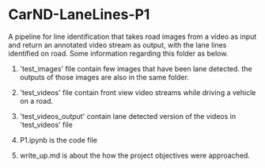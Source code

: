 # CarND-LaneLines-P1

A pipeline for line identification that takes road images from a video as input and return an annotated video stream as output, with the lane lines identified on road. Some information regarding this folder as below.

1) 'test_images' file contain few images that have been lane detected. the outputs of those images are also in the same folder.

2) 'test_videos' file contain front view video streams while driving a vehicle on a road.

3) 'test_videos_output' contain lane detected version of the videos in 'test_videos' file

4) P1.ipynb is the code file

5) write_up.md is about the how the project objectives were approached.
